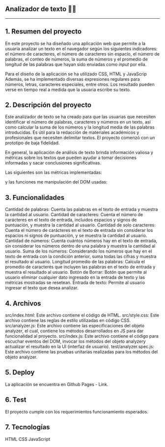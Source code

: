 
## Analizador de texto 📑📖

***

## 1. Resumen del proyecto

En este proyecto se ha diseñado una aplicación web que permite a la usuaria analizar un texto en el navegador según los siguientes indicadores: el número de caracteres, el número de caracteres sin espacio, el número de palabras, el conteo de números, la suma de números y el promedio de longitud de las palabras que hayan sido enviadas como _input_ por ella.  

Para el diseño de la aplicación se ha utilizado CSS, HTML y JavaScrip
Además, se ha implementado diversas expresiones regulares para números, letras, caracteres especiales, entre otros. Los resultado pueden verse en tiempo real a medida que la usuaria escribe su texto.

## 2. Descripción del proyecto

Este analizador de texto se ha creado para que las usuarias que necesiten identificar el número de palabras, caracteres y números en un texto, así como calcular la suma de los números y la longitud media de las palabras introducidas. Es útil para la redacción de materiales académicos y profesionales que necesiten delimitar textos. El proyecto comenzó con un prototipo de baja fidelidad.

En general, la aplicación de análisis de texto brinda información valiosa y métricas sobre los textos que pueden ayudar a tomar decisiones informadas y sacar conclusiones significativas.

Las siguientes son las métricas implementadas:

y las funciones me manipulación del DOM usadas:

## 3. Funcionalidades

Cantidad de palabras: Cuenta las palabras en el texto de entrada y muestra la cantidad al usuario.
Cantidad de caracteres: Cuenta el número de carácteres en el texto de entrada, incluidos espacios y signos de puntuación, y muestra la cantidad al usuario.
Cantidad de solo caracteres: Cuenta el número de carácteres en el texto de entrada sin considerar los espacios ni signos de puntuación, y se muestra la cantidad al usuario.
Cantidad de números: Cuenta cuántos números hay en el texto de entrada, sin considerar los números dentro de una palabra y muestra la cantidad al usuario.
Suma de los números: Considerando los números que hay en el texto de entrada con la condición anterior, suma todas las cifras y muestra el resultado al usuario.
Longitud promedio de las palabras: Calcula el promedio de caracterés que incluyen las palabras en el texto de entrada y muestra el resultado al usuario.
Botón de Borrar: Botón que permite al usuario eliminar cualquier dato ingresado en la entrada de texto y las métricas mostradas se resetean.
Entrada de texto: Permite al usuario ingresar el texto que desea analizar.

## 4. Archivos

src/index.html: Este archivo contiene el código de HTML.
src/style.css: Este archivo contiene las reglas de estilo utilizadas en código CSS.
src/analyzer.js: Este archivo contiene las especificaciones del objeto analyzer, el cual, contiene los métodos desarrollados en JS para dar funcionalidad al proyecto.
src/index.js: Este archivo contiene el código para escuchar eventos del DOM, invocar los métodos del objeto analyzery actualizar el resultado en la UI (interfaz de usuario).
test/analyzer.spec.js: Este archivo contiene las pruebas unitarias realizadas para los métodos del objeto analyzer.


## 5. Deploy

La aplicación se encuentra en Github Pages - Link.

## 6. Test

El proyecto cumple con los requerimientos funcionamiento esperados.

## 7. Tecnologías
HTML
CSS
JavaScript